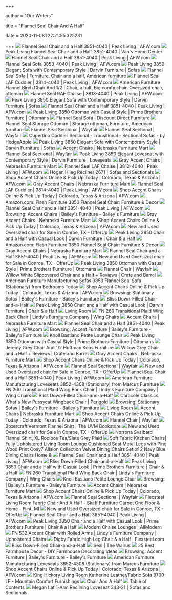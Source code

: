 +++
        
author = "Our Writers"
        
title = "Flannel Seal Chair And A Half"
        
date = 2020-11-08T22:21:55.325231
        
+++
[ ![](https://images.afw.com/images/thumbs/0069928_flannel-seal-chair-and-a-half.jpeg)](https://images.afw.com/images/thumbs/0069928_flannel-seal-chair-and-a-half.jpeg) Flannel Seal Chair and a Half 3851-4040 | Peak Living | AFW.com
[ ![](https://cdn.avbportal.com/magento-media/catalog/product/3/7/37de7388-4da8-4f88-9d6d-f339b0288343.jpg?w=640)](https://cdn.avbportal.com/magento-media/catalog/product/3/7/37de7388-4da8-4f88-9d6d-f339b0288343.jpg?w=640) Peak Living Flannel Seal Chair and a Half-3851-4040 | Van's Home Center
[ ![](https://images.afw.com/images/thumbs/0083972_flannel-seal-raf-loveseat_400.jpeg)](https://images.afw.com/images/thumbs/0083972_flannel-seal-raf-loveseat_400.jpeg) Flannel Seal Chair and a Half 3851-4040 | Peak Living | AFW.com
[ ![](https://images.afw.com/images/thumbs/0069939_flannel-seal-sofa_600.jpeg)](https://images.afw.com/images/thumbs/0069939_flannel-seal-sofa_600.jpeg) Flannel Seal Sofa 3853-4040 | Peak Living | AFW.com
[ ![](https://imageresizer.furnituredealer.net/img/remote/images.furnituredealer.net/img/products%2Famerican_furniture%2Fcolor%2F3850%20group%20-%20-1950851770_3853%20flannel%20seal-b0.jpg?width=878&height=600&scale=both&trim.threshold=80)](https://imageresizer.furnituredealer.net/img/remote/images.furnituredealer.net/img/products%2Famerican_furniture%2Fcolor%2F3850%20group%20-%20-1950851770_3853%20flannel%20seal-b0.jpg?width=878&height=600&scale=both&trim.threshold=80) Peak Living 3850 Elegant Sofa with Contemporary Style | Darvin Furniture |  Sofas
[ ![](https://i.pinimg.com/originals/86/4e/3b/864e3b62ebc2723ef21e1bb49fe6eefb.jpg)](https://i.pinimg.com/originals/86/4e/3b/864e3b62ebc2723ef21e1bb49fe6eefb.jpg) Flannel Seal Sofa | Furniture, Chair and a half, American furniture
[ ![](https://images.afw.com/images/thumbs/0005891_flannel-seal-laf-cuddler.jpeg)](https://images.afw.com/images/thumbs/0005891_flannel-seal-laf-cuddler.jpeg) Flannel Seal LAF Cuddler | 3814-4040 | Peak Living | AFW.com
[ ![](https://i.pinimg.com/originals/85/d8/d4/85d8d4cbf4d264312b7912bcd868f9ff.jpg)](https://i.pinimg.com/originals/85/d8/d4/85d8d4cbf4d264312b7912bcd868f9ff.jpg) American Furniture Flannel Birch Chair And 1/2 | Chair, a half, Big comfy  chair, Oversized chair, ottoman
[ ![](https://images.afw.com/images/thumbs/0005902_flannel-seal-raf-chaise_600.jpeg)](https://images.afw.com/images/thumbs/0005902_flannel-seal-raf-chaise_600.jpeg) Flannel Seal RAF Chaise | 3813-4040 | Peak Living | AFW.com
[ ![](https://imageresizer.furnituredealer.net/img/remote/images.furnituredealer.net/img/products%2Famerican_furniture%2Fcolor%2F3850%20group%20-%20-1950851770_3853%20flannel%20seal-b2.jpg?width=878&height=600&scale=both&trim.threshold=80)](https://imageresizer.furnituredealer.net/img/remote/images.furnituredealer.net/img/products%2Famerican_furniture%2Fcolor%2F3850%20group%20-%20-1950851770_3853%20flannel%20seal-b2.jpg?width=878&height=600&scale=both&trim.threshold=80) Peak Living 3850 Elegant Sofa with Contemporary Style | Darvin Furniture |  Sofas
[ ![](https://images.afw.com/images/thumbs/0069934_riviera-flannel-loveseat_400.jpeg)](https://images.afw.com/images/thumbs/0069934_riviera-flannel-loveseat_400.jpeg) Flannel Seal Chair and a Half 3851-4040 | Peak Living | AFW.com
[ ![](https://images.furnituredealer.net/img/products%2Famerican_furniture%2Fcolor%2F3850%20group%20-%20-1950851770_3855%20flannel%20seal-b1.jpg)](https://images.furnituredealer.net/img/products%2Famerican_furniture%2Fcolor%2F3850%20group%20-%20-1950851770_3855%20flannel%20seal-b1.jpg) Peak Living 3850 Ottoman with Casual Style | Prime Brothers Furniture |  Ottomans
[ ![](https://discountdirectfurniture.com/images/thumbs/0000886_47970_27f4f_870.jpeg)](https://discountdirectfurniture.com/images/thumbs/0000886_47970_27f4f_870.jpeg) Flannel Seal Sofa | Discount Direct Furniture
[ ![](https://i.pinimg.com/736x/dc/4f/7e/dc4f7e2dfc3a4f1a3f0849ab4fcdb71f.jpg)](https://i.pinimg.com/736x/dc/4f/7e/dc4f7e2dfc3a4f1a3f0849ab4fcdb71f.jpg) Flannel Seal Storage Ottoman | Storage ottoman, Furniture, American  furniture
[ ![](https://secure.img1-fg.wfcdn.com/im/72539017/resize-h600-w600%5Ecompr-r85/1213/121381392/Latour+Sectional.jpg)](https://secure.img1-fg.wfcdn.com/im/72539017/resize-h600-w600%5Ecompr-r85/1213/121381392/Latour+Sectional.jpg) Flannel Seal Sectional | Wayfair
[ ![](https://secure.img1-fg.wfcdn.com/im/59180885/resize-h310-w310%5Ecompr-r85/6443/64435563/seal-left-hand-facing-cove-sleeper-sectional.jpg)](https://secure.img1-fg.wfcdn.com/im/59180885/resize-h310-w310%5Ecompr-r85/6443/64435563/seal-left-hand-facing-cove-sleeper-sectional.jpg) Flannel Seal Sectional | Wayfair
[ ![](https://st.hzcdn.com/simgs/18e1af290cc35ef6_4-8412/home-design.jpg)](https://st.hzcdn.com/simgs/18e1af290cc35ef6_4-8412/home-design.jpg) Cupertino Cuddler Sectional - Transitional - Sectional Sofas - by HedgeApple
[ ![](https://images.furnituredealer.net/img/products%2Famerican_furniture%2Fcolor%2F3850%20group%20-%20-1950851770_3853%20flannel%20seal-m0.jpg)](https://images.furnituredealer.net/img/products%2Famerican_furniture%2Fcolor%2F3850%20group%20-%20-1950851770_3853%20flannel%20seal-m0.jpg) Peak Living 3850 Elegant Sofa with Contemporary Style | Darvin Furniture |  Sofas
[ ![](https://www.nfm.com/productimages/48676035/1/M/37681573-C725-48BA-8B13-E351A385C79E)](https://www.nfm.com/productimages/48676035/1/M/37681573-C725-48BA-8B13-E351A385C79E) Accent Chairs | Nebraska Furniture Mart
[ ![](https://secure.img1-fg.wfcdn.com/im/30449844/resize-h310-w310%5Ecompr-r85/7442/74422505/boushnak-1475-polyester-left-hand-facing-modular-large-sectional.jpg)](https://secure.img1-fg.wfcdn.com/im/30449844/resize-h310-w310%5Ecompr-r85/7442/74422505/boushnak-1475-polyester-left-hand-facing-modular-large-sectional.jpg) Flannel Seal Sectional | Wayfair
[ ![](https://images.furnituredealer.net/img/products%2Famerican_furniture%2Fcolor%2F3850%20group%20-%20-1950851770_3852%20flannel%20seal-m0.jpg)](https://images.furnituredealer.net/img/products%2Famerican_furniture%2Fcolor%2F3850%20group%20-%20-1950851770_3852%20flannel%20seal-m0.jpg) Peak Living 3850 Elegant Loveseat with Contemporary Style | Darvin  Furniture | Loveseats
[ ![](https://www.nfm.com/productimages/53979563/1/M/8821D9CE-F5ED-47CD-8316-2A0EEFB77A8C)](https://www.nfm.com/productimages/53979563/1/M/8821D9CE-F5ED-47CD-8316-2A0EEFB77A8C) Gray Accent Chairs | Nebraska Furniture Mart
[ ![](https://images.afw.com/images/thumbs/0005894_flannel-seal-laf-chaise_600.jpeg)](https://images.afw.com/images/thumbs/0005894_flannel-seal-laf-chaise_600.jpeg) Flannel Seal LAF Chaise | 3812-4040 | Peak Living | AFW.com
[ ![](https://cdn.sofasandsectionals.com/images/photos/27642.original.jpg?1511323280)](https://cdn.sofasandsectionals.com/images/photos/27642.original.jpg?1511323280) Hogan Hileg Recliner 2671 | Sofas and Sectionals
[ ![](https://images.afw.com/images/thumbs/0120751_J-458C_dff1a_400.jpeg)](https://images.afw.com/images/thumbs/0120751_J-458C_dff1a_400.jpeg) Shop Accent Chairs Online & Pick Up Today | Colorado, Texas & Arizona |  AFW.com
[ ![](https://www.nfm.com/productimages/52905965/1/M/24E543FB-E71C-4F22-BE76-1F4DFDD610E7)](https://www.nfm.com/productimages/52905965/1/M/24E543FB-E71C-4F22-BE76-1F4DFDD610E7) Gray Accent Chairs | Nebraska Furniture Mart
[ ![](https://images.afw.com/images/thumbs/0112864_H-38-LCD_cdda5.jpeg)](https://images.afw.com/images/thumbs/0112864_H-38-LCD_cdda5.jpeg) Flannel Seal LAF Cuddler | 3814-4040 | Peak Living | AFW.com
[ ![](https://images.afw.com/images/thumbs/0125908_lamar-cream-chair-12_400.jpeg)](https://images.afw.com/images/thumbs/0125908_lamar-cream-chair-12_400.jpeg) Shop Accent Chairs Online & Pick Up Today | Colorado, Texas & Arizona |  AFW.com
[ ![](https://images-na.ssl-images-amazon.com/images/I/41qlAEV1FUL._SR600%2C315_PIWhiteStrip%2CBottomLeft%2C0%2C35_SCLZZZZZZZ_FMpng_BG255%2C255%2C255.jpg)](https://images-na.ssl-images-amazon.com/images/I/41qlAEV1FUL._SR600%2C315_PIWhiteStrip%2CBottomLeft%2C0%2C35_SCLZZZZZZZ_FMpng_BG255%2C255%2C255.jpg) Amazon.com: Flash Furniture 3850 Flannel Seal Chair: Furniture & Decor
[ ![](https://images.afw.com/images/thumbs/0083973_flannel-seal-2-piece-sectional-with-laf-loveseat_400.jpeg)](https://images.afw.com/images/thumbs/0083973_flannel-seal-2-piece-sectional-with-laf-loveseat_400.jpeg) Flannel Seal Chair and a Half 3851-4040 | Peak Living | AFW.com
[ ![](https://www.baileysfurniture.com/images/made/images/uploads/product_images/DianChair_02_287_235_s_c1_c_t.jpg)](https://www.baileysfurniture.com/images/made/images/uploads/product_images/DianChair_02_287_235_s_c1_c_t.jpg) Browsing: Accent Chairs | Bailey's Furniture - Bailey's Furniture
[ ![](https://www.nfm.com/productimages/57043085/1/M/384C1C03-8449-4BE2-92E3-B2FCA4F42C36)](https://www.nfm.com/productimages/57043085/1/M/384C1C03-8449-4BE2-92E3-B2FCA4F42C36) Gray Accent Chairs | Nebraska Furniture Mart
[ ![](https://images.afw.com/images/thumbs/0103540_marciana-chair-and-a-half_400.jpeg)](https://images.afw.com/images/thumbs/0103540_marciana-chair-and-a-half_400.jpeg) Shop Accent Chairs Online & Pick Up Today | Colorado, Texas & Arizona |  AFW.com
[ ![](https://photos.offerup.com/7QHtiIxRzGjFMaI6r4gTnuyLWbs=/300x400/92c1/92c13bcca09e450db039452ac362c2c1.jpg)](https://photos.offerup.com/7QHtiIxRzGjFMaI6r4gTnuyLWbs=/300x400/92c1/92c13bcca09e450db039452ac362c2c1.jpg) New and Used Oversized chair for Sale in Conroe, TX - OfferUp
[ ![](https://images.furnituredealer.net/img/products%2Famerican_furniture%2Fcolor%2F3650%20by%20american%20furniture_3651-1661-m1.jpg)](https://images.furnituredealer.net/img/products%2Famerican_furniture%2Fcolor%2F3650%20by%20american%20furniture_3651-1661-m1.jpg) Peak Living 3850 Chair and a Half with Casual Look | Darvin Furniture |  Chair & a Half
[ ![](https://images-na.ssl-images-amazon.com/images/I/41d92w8OIZL._AC_.jpg)](https://images-na.ssl-images-amazon.com/images/I/41d92w8OIZL._AC_.jpg) Amazon.com: Flash Furniture 3850 Flannel Seal Chair: Furniture & Decor
[ ![](https://www.nfm.com/productimages/57286080/1/M/694F141A-E6DC-43C6-85FA-9D07EA4D0A11)](https://www.nfm.com/productimages/57286080/1/M/694F141A-E6DC-43C6-85FA-9D07EA4D0A11) Gray Accent Chairs | Nebraska Furniture Mart
[ ![](https://images.afw.com/images/thumbs/0004789_flannel-seal-queen-sleeper-with-innerspring-mattress_400.jpeg)](https://images.afw.com/images/thumbs/0004789_flannel-seal-queen-sleeper-with-innerspring-mattress_400.jpeg) Flannel Seal Chair and a Half 3851-4040 | Peak Living | AFW.com
[ ![](https://images.offerup.com/KtpXlJMo4ozx1tuODtIlIH6BrhQ=/600x1298/38e9/38e9298256574f3da41df35118953929.jpg)](https://images.offerup.com/KtpXlJMo4ozx1tuODtIlIH6BrhQ=/600x1298/38e9/38e9298256574f3da41df35118953929.jpg) New and Used Oversized chair for Sale in Conroe, TX - OfferUp
[ ![](https://images.furnituredealer.net/img/fabrics%2Famerican_furniture%2Fathena%20grey-s.jpg)](https://images.furnituredealer.net/img/fabrics%2Famerican_furniture%2Fathena%20grey-s.jpg) Peak Living 3850 Ottoman with Casual Style | Prime Brothers Furniture |  Ottomans
[ ![](https://secure.img1-fg.wfcdn.com/im/09316698/resize-h600-w600%5Ecompr-r85/9263/92639271/Vandalia+Flannel+Adjustable+Height+Swivel+Bar+Stool+%28Set+of+2%29.jpg)](https://secure.img1-fg.wfcdn.com/im/09316698/resize-h600-w600%5Ecompr-r85/9263/92639271/Vandalia+Flannel+Adjustable+Height+Swivel+Bar+Stool+%28Set+of+2%29.jpg) Flannel Chair | Wayfair
[ ![](https://images.crateandbarrel.com/is/image/Crate/WillowTWSleeperKSSOSSF20_3D_1x1/$web_pdp_main_carousel_zoom_low$/200716122608/willow-modern-slipcovered-chair-and-a-half.jpg)](https://images.crateandbarrel.com/is/image/Crate/WillowTWSleeperKSSOSSF20_3D_1x1/$web_pdp_main_carousel_zoom_low$/200716122608/willow-modern-slipcovered-chair-and-a-half.jpg) Willow White Slipcovered Chair and a Half + Reviews | Crate and Barrel
[ ![](https://imgres.tailbase.com/rzdimg/prods/800/256093_2.jpg)](https://imgres.tailbase.com/rzdimg/prods/800/256093_2.jpg) American Furniture Manufacturing Sofas 3853 Flannel Seal Sofa (Stationary)  from Bedrooms Today
[ ![](https://images.afw.com/images/thumbs/0117052_webster-coffee-chair-and-a-half_400.jpeg)](https://images.afw.com/images/thumbs/0117052_webster-coffee-chair-and-a-half_400.jpeg) Shop Accent Chairs Online & Pick Up Today | Colorado, Texas & Arizona |  AFW.com
[ ![](https://www.baileysfurniture.com/images/made/images/uploads/product_images/AthenaGrayLS_01_287_235_s_c1_c_t.jpg)](https://www.baileysfurniture.com/images/made/images/uploads/product_images/AthenaGrayLS_01_287_235_s_c1_c_t.jpg) Browsing: Stationary Sofas | Bailey's Furniture - Bailey's Furniture
[ ![](https://assets.weimgs.com/weimgs/ab/images/wcm/products/202040/0144/bliss-down-filled-chair-and-a-half-o.jpg)](https://assets.weimgs.com/weimgs/ab/images/wcm/products/202040/0144/bliss-down-filled-chair-and-a-half-o.jpg) Bliss Down-Filled Chair-and-a-Half
[ ![](https://images.furnituredealer.net/img/fabrics%2Famerican_furniture%2F4040-s.jpg)](https://images.furnituredealer.net/img/fabrics%2Famerican_furniture%2F4040-s.jpg) Peak Living 3850 Chair and a Half with Casual Look | Darvin Furniture |  Chair & a Half
[ ![](https://www.lanefurniture.com/assets/uploads/images/manufacturer/Chairs-V3.jpg)](https://www.lanefurniture.com/assets/uploads/images/manufacturer/Chairs-V3.jpg) Living Room
[ ![](https://images.furnituredealer.net/img/products%2Ffusion_furniture%2Fcolor%2F260f_260coats%20flannel-b1.jpg)](https://images.furnituredealer.net/img/products%2Ffusion_furniture%2Fcolor%2F260f_260coats%20flannel-b1.jpg) FN 260 Transitional Plaid Wing Back Chair | Lindy's Furniture Company |  Wing Chairs
[ ![](https://www.nfm.com/productimages/54298849/1/M/E9835A9B-DDF0-4346-BC95-24F58F1C5DB9)](https://www.nfm.com/productimages/54298849/1/M/E9835A9B-DDF0-4346-BC95-24F58F1C5DB9) Accent Chairs | Nebraska Furniture Mart
[ ![](https://cdn-yotpo-images-production.yotpo.com/Review/204440166/138785422/square.jpg?1602096941)](https://cdn-yotpo-images-production.yotpo.com/Review/204440166/138785422/square.jpg?1602096941) Flannel Seal Chair and a Half 3851-4040 | Peak Living | AFW.com
[ ![](https://www.baileysfurniture.com/images/made/images/uploads/product_images/Screen_Shot_2020-06-30_at_4.17.06_PM_287_235_s_c1_c_t.png)](https://www.baileysfurniture.com/images/made/images/uploads/product_images/Screen_Shot_2020-06-30_at_4.17.06_PM_287_235_s_c1_c_t.png) Browsing: Accent Furniture | Bailey's Furniture - Bailey's Furniture
[ ![](https://grshop.com/media/catalog/product/cache/1/image/9df78eab33525d08d6e5fb8d27136e95/k/n/knoll-bastiano-chair-4.jpg)](https://grshop.com/media/catalog/product/cache/1/image/9df78eab33525d08d6e5fb8d27136e95/k/n/knoll-bastiano-chair-4.jpg) Knoll Bastiano Petite Lounge Chair
[ ![](https://images.furnituredealer.net/img/products%2Famerican_furniture%2Fcolor%2F3850%20group%20-%20-1950851770_4855-4210-m1.jpg)](https://images.furnituredealer.net/img/products%2Famerican_furniture%2Fcolor%2F3850%20group%20-%20-1950851770_4855-4210-m1.jpg) Peak Living 3850 Ottoman with Casual Style | Prime Brothers Furniture |  Ottomans
[ ![](https://cfmd.rencdn.com/huffmankoosfurniturefairfieldnj/web/product/thumbnails/24dba8478877cc58400eb44da739c3f1f6691d3c.jpg)](https://cfmd.rencdn.com/huffmankoosfurniturefairfieldnj/web/product/thumbnails/24dba8478877cc58400eb44da739c3f1f6691d3c.jpg) Jeremy Grey Chair And 1/2 Huffman Koos Furniture
[ ![](https://images.crateandbarrel.com/is/image/Crate/Willow2TwnSlprDsPprSHS15_1x1/$web_pdp_main_carousel_med$/190411135552/willow-twin-sleeper-sofa-with-air-mattress.jpg)](https://images.crateandbarrel.com/is/image/Crate/Willow2TwnSlprDsPprSHS15_1x1/$web_pdp_main_carousel_med$/190411135552/willow-twin-sleeper-sofa-with-air-mattress.jpg) Willow Grey Chair and a Half + Reviews | Crate and Barrel
[ ![](https://www.nfm.com/productimages/47216536/1/M/4684C967-1EC1-45EB-B9C2-069D2B9C7DB2)](https://www.nfm.com/productimages/47216536/1/M/4684C967-1EC1-45EB-B9C2-069D2B9C7DB2) Gray Accent Chairs | Nebraska Furniture Mart
[ ![](https://images.afw.com/images/thumbs/0118937_aria-gray-leather-chair_400.jpeg)](https://images.afw.com/images/thumbs/0118937_aria-gray-leather-chair_400.jpeg) Shop Accent Chairs Online & Pick Up Today | Colorado, Texas & Arizona |  AFW.com
[ ![](https://secure.img1-fg.wfcdn.com/im/13261899/resize-h160-w160%5Ecompr-r85/1249/124903407/Clifford+91%2522+Symmetrical+Corner+Sectional.jpg)](https://secure.img1-fg.wfcdn.com/im/13261899/resize-h160-w160%5Ecompr-r85/1249/124903407/Clifford+91%2522+Symmetrical+Corner+Sectional.jpg) Flannel Seal Sectional | Wayfair
[ ![](https://images.offerup.com/7hCCKxtCfSGs17RVGAORO84RaEE=/600x800/1e31/1e31a17b47244a359104f7688096f561.jpg)](https://images.offerup.com/7hCCKxtCfSGs17RVGAORO84RaEE=/600x800/1e31/1e31a17b47244a359104f7688096f561.jpg) New and Used Oversized chair for Sale in Conroe, TX - OfferUp
[ ![](https://cdn-yotpo-images-production.yotpo.com/Review/73948390/64614540/square.jpg?1543285731)](https://cdn-yotpo-images-production.yotpo.com/Review/73948390/64614540/square.jpg?1543285731) Flannel Seal Chair and a Half 3851-4040 | Peak Living | AFW.com
[ ![](https://imgres.tailbase.com/rzdimg/prods/800/183060_1.jpg)](https://imgres.tailbase.com/rzdimg/prods/800/183060_1.jpg) American Furniture Manufacturing Loveseats 3852-4308 (Stationary) from  Marcus Furniture
[ ![](https://imageresizer.furnituredealer.net/img/remote/images.furnituredealer.net/img/products%2Ffusion_furniture%2Fcolor%2F260f_260coats%20flannel-b1.jpg?width=878&height=600&scale=both&trim.threshold=80)](https://imageresizer.furnituredealer.net/img/remote/images.furnituredealer.net/img/products%2Ffusion_furniture%2Fcolor%2F260f_260coats%20flannel-b1.jpg?width=878&height=600&scale=both&trim.threshold=80) FN 260 Transitional Plaid Wing Back Chair | Lindy's Furniture Company |  Wing Chairs
[ ![](https://assets.weimgs.com/weimgs/ab/images/wcm/products/202040/0214/bliss-down-filled-chair-and-a-half-c.jpg)](https://assets.weimgs.com/weimgs/ab/images/wcm/products/202040/0214/bliss-down-filled-chair-and-a-half-c.jpg) Bliss Down-Filled Chair-and-a-Half
[ ![](https://secure.img1-fg.wfcdn.com/im/40894928/resize-h400-p1-w400%5Ecompr-r70/1173/117389051/Tarleton+Chair+and+a+Half.jpg)](https://secure.img1-fg.wfcdn.com/im/40894928/resize-h400-p1-w400%5Ecompr-r70/1173/117389051/Tarleton+Chair+and+a+Half.jpg) Caracole Classics What's New Pussycat Wingback Chair | Perigold
[ ![](https://www.baileysfurniture.com/images/made/images/uploads/product_images/3850_Flannel_Seal_sofa_287_235_s_c1_c_t.jpg)](https://www.baileysfurniture.com/images/made/images/uploads/product_images/3850_Flannel_Seal_sofa_287_235_s_c1_c_t.jpg) Browsing: Stationary Sofas | Bailey's Furniture - Bailey's Furniture
[ ![](https://www.lanefurniture.com/assets/uploads/images/6485_07LE-02A-03RB-Albany-Slate-Sectional.jpg)](https://www.lanefurniture.com/assets/uploads/images/6485_07LE-02A-03RB-Albany-Slate-Sectional.jpg) Living Room
[ ![](https://www.nfm.com/productimages/51331130/1/M/D4CD8EE9-22D3-44E2-9EBB-5C355C9FD8BC)](https://www.nfm.com/productimages/51331130/1/M/D4CD8EE9-22D3-44E2-9EBB-5C355C9FD8BC) Accent Chairs | Nebraska Furniture Mart
[ ![](https://images.afw.com/images/thumbs/0125913_lamar-cream-swivel-chair_400.jpeg)](https://images.afw.com/images/thumbs/0125913_lamar-cream-swivel-chair_400.jpeg) Shop Accent Chairs Online & Pick Up Today | Colorado, Texas & Arizona |  AFW.com
[ ![](https://secure.img1-fg.wfcdn.com/im/89968487/resize-h310-w310%5Ecompr-r85/3921/39216614/mclea-flannel-throw.jpg)](https://secure.img1-fg.wfcdn.com/im/89968487/resize-h310-w310%5Ecompr-r85/3921/39216614/mclea-flannel-throw.jpg) Flannel Chair | Wayfair
[ ![](https://uvmbookstore.uvm.edu/outerweb/product_images/12622092l.jpg)](https://uvmbookstore.uvm.edu/outerweb/product_images/12622092l.jpg) Boxercraft Vermont Flannel Shirt | The UVM Bookstore
[ ![](https://photos.offerup.com/k8FlfRnkAgl4z0UKAr9LVL87Nd8=/300x400/4fd3/4fd37026678e4f8d8484029ea106f177.jpg)](https://photos.offerup.com/k8FlfRnkAgl4z0UKAr9LVL87Nd8=/300x400/4fd3/4fd37026678e4f8d8484029ea106f177.jpg) New and Used Oversized chair for Sale in Conroe, TX - OfferUp
[ ![](https://absolute-snow.cdn.rlab.net/Larger/56472e3e-884b-4686-9b7f-d0edef8b48232404195516.jpg)](https://absolute-snow.cdn.rlab.net/Larger/56472e3e-884b-4686-9b7f-d0edef8b48232404195516.jpg) Norrona Svalbard Flannel Shirt, XL Rooibos Tea/Slate Grey Plaid
[ ![](https://images-na.ssl-images-amazon.com/images/I/719NwSj9zaL._AC_SL1500_.jpg)](https://images-na.ssl-images-amazon.com/images/I/719NwSj9zaL._AC_SL1500_.jpg) Soft Fabric Kitchen Chairs| Fully Upholstered Living Room Lounge Cushioned  Seat Metal Legs with Pine Wood Print Cosy7 Allsion Collection Velvet Dining  Chairs Set of 2 Navy Blue Dining Chairs Home &
[ ![](https://cdn-yotpo-images-production.yotpo.com/Review/73948390/64614809/square.jpg?1543285776)](https://cdn-yotpo-images-production.yotpo.com/Review/73948390/64614809/square.jpg?1543285776) Flannel Seal Chair and a Half 3851-4040 | Peak Living | AFW.com
[ ![](https://assets.weimgs.com/weimgs/ab/images/wcm/products/202040/0155/bliss-down-filled-chair-and-a-half-c.jpg)](https://assets.weimgs.com/weimgs/ab/images/wcm/products/202040/0155/bliss-down-filled-chair-and-a-half-c.jpg) Bliss Down-Filled Chair-and-a-Half
[ ![](https://images.furnituredealer.net/img/products%2Famerican_furniture%2Fcolor%2F3850%20group%20-%20-1950851770_3853-athena-grey-m1.jpg)](https://images.furnituredealer.net/img/products%2Famerican_furniture%2Fcolor%2F3850%20group%20-%20-1950851770_3853-athena-grey-m1.jpg) Peak Living 3850 Chair and a Half with Casual Look | Prime Brothers  Furniture | Chair & a Half
[ ![](https://imageresizer.furnituredealer.net/img/remote/images.furnituredealer.net/img/products%2Ffusion_furniture%2Fcolor%2F260f_260coats%20flannel-b3.jpg?width=878&height=600&scale=both&trim.threshold=80)](https://imageresizer.furnituredealer.net/img/remote/images.furnituredealer.net/img/products%2Ffusion_furniture%2Fcolor%2F260f_260coats%20flannel-b3.jpg?width=878&height=600&scale=both&trim.threshold=80) FN 260 Transitional Plaid Wing Back Chair | Lindy's Furniture Company |  Wing Chairs
[ ![](https://grshop.com/media/catalog/product/cache/1/image/1800x/040ec09b1e35df139433887a97daa66f/k/n/knoll-bastiano-chair-3.jpg)](https://grshop.com/media/catalog/product/cache/1/image/1800x/040ec09b1e35df139433887a97daa66f/k/n/knoll-bastiano-chair-3.jpg) Knoll Bastiano Petite Lounge Chair
[ ![](https://www.baileysfurniture.com/images/made/images/uploads/product_images/34803-Tundra-Ash-Sofa-0_287_235_s_c1_c_t.jpg)](https://www.baileysfurniture.com/images/made/images/uploads/product_images/34803-Tundra-Ash-Sofa-0_287_235_s_c1_c_t.jpg) Browsing: | Bailey's Furniture - Bailey's Furniture
[ ![](https://www.nfm.com/productimages/57042418/1/M/F4DF6CBE-6564-4D2D-8E5E-3C87908DBE9F)](https://www.nfm.com/productimages/57042418/1/M/F4DF6CBE-6564-4D2D-8E5E-3C87908DBE9F) Accent Chairs | Nebraska Furniture Mart
[ ![](https://images.afw.com/images/thumbs/0119162_claredon-linen-chair_400.jpeg)](https://images.afw.com/images/thumbs/0119162_claredon-linen-chair_400.jpeg) Shop Accent Chairs Online & Pick Up Today | Colorado, Texas & Arizona |  AFW.com
[ ![](https://secure.img1-fg.wfcdn.com/im/92371052/resize-h160-w160%5Ecompr-r85/1253/125306800/Podrick+106%2522+Symmetrical+Reclining+Corner+Sectional.jpg)](https://secure.img1-fg.wfcdn.com/im/92371052/resize-h160-w160%5Ecompr-r85/1253/125306800/Podrick+106%2522+Symmetrical+Reclining+Corner+Sectional.jpg) Flannel Seal Sectional | Wayfair
[ ![](https://images2.imgix.net/p4dbimg/11/images/5535-101kihhxqwbpeq2brisgzzp.jpg?trim=color&trimcolor=FFFFFF&trimtol=5&w=1024&h=768&fm=pjpg)](https://images2.imgix.net/p4dbimg/11/images/5535-101kihhxqwbpeq2brisgzzp.jpg?trim=color&trimcolor=FFFFFF&trimtol=5&w=1024&h=768&fm=pjpg) Flexsteel Living Room Fabric Chair And A Half - Skaff Furniture Carpet One  Floor & Home - Flint, MI
[ ![](https://images.offerup.com/ZflEtznfPyxFL1QOB5tnVlvIqOE=/600x450/6a38/6a38bdf7bb214da09aa82085499d9774.jpg)](https://images.offerup.com/ZflEtznfPyxFL1QOB5tnVlvIqOE=/600x450/6a38/6a38bdf7bb214da09aa82085499d9774.jpg) New and Used Oversized chair for Sale in Conroe, TX - OfferUp
[ ![](https://cdn-yotpo-images-production.yotpo.com/Review/73948390/64614678/square.jpg?1543285754)](https://cdn-yotpo-images-production.yotpo.com/Review/73948390/64614678/square.jpg?1543285754) Flannel Seal Chair and a Half 3851-4040 | Peak Living | AFW.com
[ ![](https://images.furnituredealer.net/img/products%2Famerican_furniture%2Fcolor%2F3850%20group%20-%20-1950851770_3858-4212-m1.jpg)](https://images.furnituredealer.net/img/products%2Famerican_furniture%2Fcolor%2F3850%20group%20-%20-1950851770_3858-4212-m1.jpg) Peak Living 3850 Chair and a Half with Casual Look | Prime Brothers  Furniture | Chair & a Half
[ ![](https://secure.img1-fg.wfcdn.com/im/24967817/resize-h600-w600%5Ecompr-r85/3276/32769498/Chaise+Lounges.jpg)](https://secure.img1-fg.wfcdn.com/im/24967817/resize-h600-w600%5Ecompr-r85/3276/32769498/Chaise+Lounges.jpg) Modern Chaise Lounges | AllModern
[ ![](https://imageresizer.furnituredealer.net/img/remote/images.furnituredealer.net/img/products%2Ffusion_furniture%2Fcolor%2F532%20f_532haberdashery%20flannel-b1.jpg?width=878&height=600&scale=both&trim.threshold=80)](https://imageresizer.furnituredealer.net/img/remote/images.furnituredealer.net/img/products%2Ffusion_furniture%2Fcolor%2F532%20f_532haberdashery%20flannel-b1.jpg?width=878&height=600&scale=both&trim.threshold=80) FN 532 Accent Chair with Rolled Arms | Lindy's Furniture Company |  Upholstered Chairs
[ ![](https://d31ikq5huyrp6b.cloudfront.net/styles/large/s3/s3fs-public/salsify_managed_photos/2019/09/17/fosckncyqiqrunggza0v.jpg?fkDgEfjOotuxmtlFcl164VugHsOGqBTl&itok=JkvisH64)](https://d31ikq5huyrp6b.cloudfront.net/styles/large/s3/s3fs-public/salsify_managed_photos/2019/09/17/fosckncyqiqrunggza0v.jpg?fkDgEfjOotuxmtlFcl164VugHsOGqBTl&itok=JkvisH64) Digby Fabric High Leg Chair & a Half | Flexsteel.com
[ ![](https://assets.weimgs.com/weimgs/ab/images/wcm/products/202040/0123/bliss-down-filled-chair-and-a-half-c.jpg)](https://assets.weimgs.com/weimgs/ab/images/wcm/products/202040/0123/bliss-down-filled-chair-and-a-half-c.jpg) Bliss Down-Filled Chair-and-a-Half
[ ![](https://walrus-assets.s3.amazonaws.com/img/carousel-seal-1.jpg)](https://walrus-assets.s3.amazonaws.com/img/carousel-seal-1.jpg) Seal | The Walrus
[ ![](https://hips.hearstapps.com/hmg-prod.s3.amazonaws.com/images/farmhouse-decor-half-painted-art-1580936214.jpg)](https://hips.hearstapps.com/hmg-prod.s3.amazonaws.com/images/farmhouse-decor-half-painted-art-1580936214.jpg) 25 Best Farmhouse Decor - DIY Farmhouse Decorating Ideas
[ ![](https://www.baileysfurniture.com/images/made/images/uploads/product_images/Dante_Dusk_Chair_01_287_235_s_c1_c_t.jpg)](https://www.baileysfurniture.com/images/made/images/uploads/product_images/Dante_Dusk_Chair_01_287_235_s_c1_c_t.jpg) Browsing: Accent Furniture | Bailey's Furniture - Bailey's Furniture
[ ![](https://imgres.tailbase.com/rzdimg/prods/800/183060_2.jpg)](https://imgres.tailbase.com/rzdimg/prods/800/183060_2.jpg) American Furniture Manufacturing Loveseats 3852-4308 (Stationary) from  Marcus Furniture
[ ![](https://images.afw.com/images/thumbs/0122580_MM-156SG_04579_400.jpeg)](https://images.afw.com/images/thumbs/0122580_MM-156SG_04579_400.jpeg) Shop Accent Chairs Online & Pick Up Today | Colorado, Texas & Arizona |  AFW.com
[ ![](https://images2.imgix.net/p4dbimg/clients/20008/images/katherine_2017.jpg?trim=color&trimcolor=FFFFFF&trimtol=5&w=1024&h=768&fm=pjpg&auto=format)](https://images2.imgix.net/p4dbimg/clients/20008/images/katherine_2017.jpg?trim=color&trimcolor=FFFFFF&trimtol=5&w=1024&h=768&fm=pjpg&auto=format) King Hickory Living Room Katherine Leather/Fabric Sofa 9700-LF - Mountain  Comfort Furnishings
[ ![](https://images.furnituredealer.net/img/products%2Fsignature_design_by_ashley%2Fcolor%2Fkananwood_2960323%2B14-b1.jpg)](https://images.furnituredealer.net/img/products%2Fsignature_design_by_ashley%2Fcolor%2Fkananwood_2960323%2B14-b1.jpg) Chair And A Half
[ ![](x-raw-image:///88492d19d205f9b1a869e2ec0a7b9128dd5aa3ee32446a0e1034de358ee8db85)](x-raw-image:///88492d19d205f9b1a869e2ec0a7b9128dd5aa3ee32446a0e1034de358ee8db85) Table of Contents
[ ![](https://cdn.sofasandsectionals.com/images/photos/26799.original.jpg?1511322351)](https://cdn.sofasandsectionals.com/images/photos/26799.original.jpg?1511322351) Megan Laf 1-Arm Reclining Loveseat 343-21 | Sofas and Sectionals

